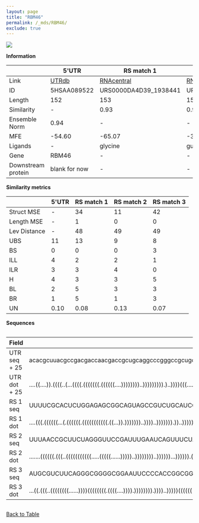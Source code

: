 ```yaml
---
layout: page
title: "RBM46"
permalink: /_mds/RBM46/
exclude: true
---
```




![](../../alns_9.28.22/aln_5HSAA089522_0.994.png?raw=true)


**Information**

| | 5'UTR       | RS match 1   | RS match 2  | RS match 3 |
| ---- | ----------- | ----------- | ----------- | ----------- |
| Link | <a href="http://utrdb.ba.itb.cnr.it/getutr/5HSAA089522/1" target="_blank" rel="noopener noreferrer">UTRdb</a>   | <a href="https://rnacentral.org/rna/URS0000DA4D39/1938441" target="_blank" rel="noopener noreferrer">RNAcentral</a>     |<a href="https://rnacentral.org/rna/URS0000C608EE/179408" target="_blank" rel="noopener noreferrer">RNAcentral</a>  | <a href="https://rnacentral.org/rna/URS0000D927FE/1385594" target="_blank" rel="noopener noreferrer">RNAcentral</a>   |
| ID | 5HSAA089522     | URS0000DA4D39_1938441     | URS0000C608EE_179408     | URS0000D927FE_1385594     |
| Length | 152     |  153    | 152   |  152    |
| Similarity | - | 0.93 | 0.94 | 0.93 |
| Ensemble Norm | 0.94 | - | - | - |
| MFE | -54.60 | -65.07 | -38.50 | -62.92 |
| Ligands | - | glycine | guanidine | FMN |
| Gene | RBM46 | - | - | - |
| Downstream protein | blank for now    |    -    | -  | - |


**Similarity metrics**

| | 5'UTR       | RS match 1   | RS match 2  | RS match 3 |
| ---- | ----------- | ----------- | ----------- | ----------- |
| Struct MSE | - | 34 | 11 | 42 |
| Length MSE | - | 1 | 0 | 0 |
| Lev Distance | - | 48 | 49 | 49 |
| UBS| 11 | 13 | 9 | 8 |
| BS | 0 | 0 | 0 | 3 |
| ILL | 4 | 2 | 2 | 1 |
| ILR | 3 | 3 | 4 | 0 |
| H | 4 | 3 | 3 | 5 |
| BL | 2 | 5 | 3 | 3 |
| BR | 1 | 5 | 1 | 3 |
| UN | 0.10 | 0.08 | 0.13 | 0.07 |

**Sequences**


<div style="overflow-x:auto;">

<table>
<colgroup>
<col width="30%" />
<col width="70%" />
</colgroup>
<thead>
<tr class="header">
<th>Field</th>
<th>Description</th>
</tr>
</thead>
<tbody>
<tr>
<td markdown="span">UTR seq + 25 </td>
<td markdown="span"> acacgcuuacgccgacgaccaacgaccgcugcaggcccgggccgcugccuggccguuguaggguccgcgcguccccuggaggcuuuggacgccgucuggggcgucccgacggcugggaacugcaaccATGAATGAAGAAAATATAGATGGAA </td>
</tr>
<tr>
<td markdown="span">UTR dot + 25  </td>
<td markdown="span"> ....((....)).((((..(...((((.(((((((.((((((....))))))))..))))))))).)..))))(((....((((..(((((((......)))))))....)))))))........((((.................))))..
</td>
</tr>


<tr>
<td markdown="span">RS 1 seq </td>
<td markdown="span"> UUUUCGCACUCUGGAGAGCGGCAGUAGCCGUCUGCAUCGCAAUGUCGUGCAGAUCCGGCAAGCUGCCCACCGAAGGGGCGCGCGUUCCGCCGUGACGAAUCAACGUCGCCGCGGCAGCGCAAUCUCUCAGGUAUCGAGGACAGAGGGGCCAUG
</td>
</tr>


<tr>
<td markdown="span">RS 1 dot </td>
<td markdown="span"> ....(((.((((((...(.((((((.(((((((((((.((...)).)))))))..))))..))))))).))..))))))).(((((((((.((((((......)))))).)))).)))))..((((((..((.......)).)))))).....
</td>
</tr>


<tr>
<td markdown="span">RS 2 seq </td>
<td markdown="span"> UUUAACCGCUUCUAGGGUUCCGAUUUGAAUCAGUUUCUAACUCAGGUUAGACAGUUCAAGUGCUGGUCCGAGAGAAGCAGACUGGUUCUCCCAAGAUUUUAAAUUUAGGGAAACACUAGCCAGUUACACGGCGGGAUAAAAGCCCGGGAGAA
</td>
</tr>


<tr>
<td markdown="span">RS 2 dot </td>
<td markdown="span"> .......((((((.(((..(((((((((((.....(((((......)))))..))))))))..))))))...)))))).((((((((.((((.(((((...))))).))))......))))))))......((((.......))))......
</td>
</tr>


<tr>
<td markdown="span">RS 3 seq </td>
<td markdown="span"> AUGCGUCUUCAGGGCGGGGCGGAAUUCCCCACCGGCGGUAGGCCGGCCUAGUGCCGGUGAGCCCGCGAGCGCCCGCGCGAUGAUGCGCGGGGUCAGCAGAUCUGGUCCGAUGCCAGAGCCGACGGUCACAGUCCGGAUGAAAGAAGAUGUGC
</td>
</tr>


<tr>
<td markdown="span">RS 3 dot </td>
<td markdown="span"> ...((.(((..((((((((......))))((((((((.((((....)))).)))))))).))))..)))))(((((((......)))))))(((.((...((((((.....)))))))).)))...((((.................)))).
</td>
</tr>

</tbody>
</table>


</div>


[Back to Table](../../display)
